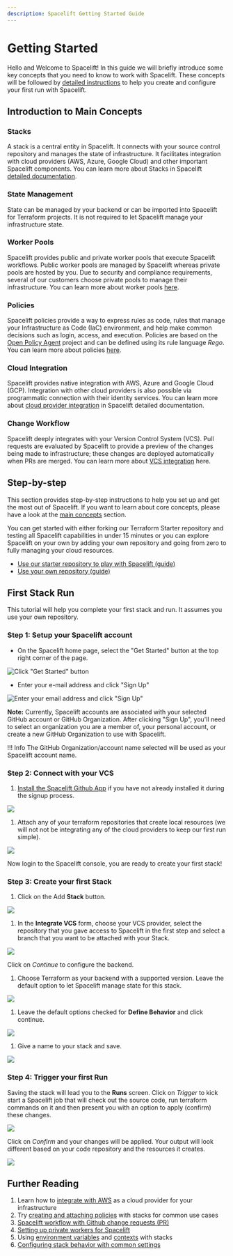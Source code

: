 ```yaml
---
description: Spacelift Getting Started Guide
---
```


# Getting Started

Hello and Welcome to Spacelift! In this guide we will briefly introduce some key concepts that you need to know to work with Spacelift. These concepts will be followed by [detailed instructions](getting-started.md#step-by-step) to help you create and configure your first run with Spacelift.

## Introduction to Main Concepts

### Stacks

A stack is a central entity in Spacelift. It connects with your source control repository and manages the state of infrastructure. It facilitates integration with cloud providers (AWS, Azure, Google Cloud) and other important Spacelift components. You can learn more about Stacks in Spacelift [detailed documentation](concepts/stack/).

### State Management

State can be managed by your backend or can be imported into Spacelift for Terraform projects. It is not required to let Spacelift manage your infrastructure state.

### Worker Pools

Spacelift provides public and private worker pools that execute Spacelift workflows. Public worker pools are managed by Spacelift whereas private pools are hosted by you. Due to security and compliance requirements, several of our customers choose private pools to manage their infrastructure. You can learn more about worker pools [here](concepts/worker-pools.md).

### Policies

Spacelift policies provide a way to express rules as code, rules that manage your Infrastructure as Code (IaC) environment, and help make common decisions such as login, access, and execution. Policies are based on the [Open Policy Agent](https://www.openpolicyagent.org) project and can be defined using its rule language _Rego_. You can learn more about policies [here](concepts/policy/).

### Cloud Integration

Spacelift provides native integration with AWS, Azure and Google Cloud (GCP). Integration with other cloud providers is also possible via programmatic connection with their identity services. You can learn more about [cloud provider integration](integrations/cloud-providers/) in Spacelift detailed documentation.

### Change Workflow

Spacelift deeply integrates with your Version Control System (VCS). Pull requests are evaluated by Spacelift to provide a preview of the changes being made to infrastructure; these changes are deployed automatically when PRs are merged. You can learn more about [VCS integration](integrations/source-control/) here.


## Step-by-step

This section provides step-by-step instructions to help you set up and get the most out of Spacelift. If you want to learn about core concepts, please have a look at the [main concepts](getting-started.md#introduction-to-main-concepts) section.

You can get started with either forking our Terraform Starter repository and testing all Spacelift capabilities in under 15 minutes or you can explore Spacelift on your own by adding your own repository and going from zero to fully managing your cloud resources.

* [Use our starter repository to play with Spacelift (guide)](https://github.com/spacelift-io/terraform-starter)
* [Use your own repository (guide)](getting-started.md#first-stack-run)

## First Stack Run

This tutorial will help you complete your first stack and run. It assumes you use your own repository.

### Step 1: Setup your Spacelift account

* On the Spacelift home page, select the "Get Started" button at the top right corner of the page.

![Click "Get Started" button](./assets/images/Screen%20Shot%202022-02-22%20at%202.56.18%20PM.png)

* Enter your e-mail address and click "Sign Up"

![Enter your email address and click "Sign Up"](./assets/images/Screen%20Shot%202022-02-22%20at%202.57.31%20PM.png)

**Note:** Currently, Spacelift accounts are associated with your selected GitHub account or GitHub Organization. After clicking "Sign Up", you'll need to select an organization you are a member of, your personal account, or create a new GitHub Organization to use with Spacelift.

!!! Info
    The GitHub Organization/account name selected will be used as your Spacelift account name.


### Step 2: Connect with your VCS

1. [Install the Spacelift Github App](https://github.com/apps/spacelift-io/installations/new) if you have not already installed it during the signup process.

![](./assets/images/0.png)

1. Attach any of your terraform repositories that create local resources (we will not not be integrating any of the cloud providers to keep our first run simple).

![](./assets/images/1.png)

Now login to the Spacelift console, you are ready to create your first stack!

###  Step 3: Create your first Stack

1. Click on the Add **Stack** button.

![](./assets/images/2.png)

1. In the **Integrate VCS** form, choose your VCS provider, select the repository that you gave access to Spacelift in the first step and select a branch that you want to be attached with your Stack.

![](./assets/images/3.png)

Click on _Continue_ to configure the backend.

1. Choose Terraform as your backend with a supported version. Leave the default option to let Spacelift manage state for this stack.

![](./assets/images/4.png)

1. Leave the default options checked for **Define Behavior** and click continue.

![](./assets/images/5.png)

1. Give a name to your stack and save.

![](./assets/images/6.png)

### Step 4: Trigger your first Run

Saving the stack will lead you to the **Runs** screen. Click on _Trigger_ to kick start a Spacelift job that will check out the source code, run terraform commands on it and then present you with an option to apply (confirm) these changes.

![](./assets/images/7.png)

Click on _Confirm_ and your changes will be applied. Your output will look different based on your code repository and the resources it creates.

![](./assets/images/8.png)

## Further Reading

1. Learn how to [integrate with AWS](integrations/cloud-providers/aws.md) as a cloud provider for your infrastructure
2. Try [creating and attaching policies](concepts/policy/#creating-policies) with stacks for common use cases
3. [Spacelift workflow with Github change requests (PR)](integrations/source-control/github.md#pull-requests)
4. [Setting up private workers for Spacelift](concepts/worker-pools.md)
5. Using [environment variables](concepts/configuration/environment.md#environment-variables) and [contexts](concepts/configuration/context.md) with stacks
6. [Configuring stack behavior with common settings](concepts/stack/stack-settings.md)
